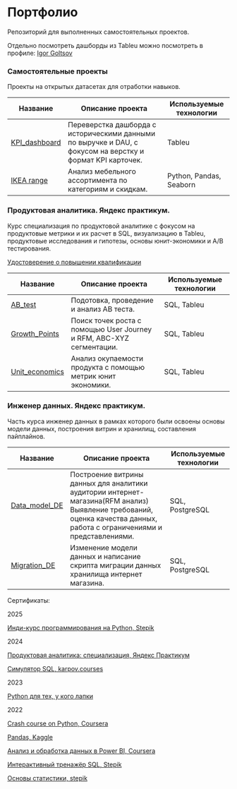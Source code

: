 # Портфолио

Репозиторий для выполненных самостоятельных проектов.

Отдельно посмотреть дашборды из Tableu можно посмотреть в профиле: [Igor Goltsov](https://public.tableau.com/app/profile/igor.goltsov/vizzes)

### Самостоятельные проекты

Проекты на открытых датасетах для отработки навыков. 

| Название | Описание проекта | Используемые технологии |
| --- | --- | --- |
|[KPI_dashboard](https://github.com/IgorGoltsov/portfolio/tree/main/KPI%20dashboard)|Переверстка дашборда с историческими данными по выручке и DAU, c фокусом на верстку и формат KPI карточек. |Tableu|
| [IKEA range](https://github.com/IgorGoltsov/portfolio/blob/main/ikea-range.ipynb) | Анализ мебельного ассортимента по категориям и скидкам. | Python, Pandas, Seaborn | 

### Продуктовая аналитика. Яндекс практикум. 

Курс специализация по продуктовой аналитике с фокусом на продуктовые метрики и их расчет в SQL, визуализацию в Tableu, продуктовые исследования и гипотезы, основы юнит-экономики и A/B тестирования.

[Удостоверение о повышении квалификации](https://github.com/IgorGoltsov/portfolio/blob/main/%D0%A3%D0%B4%D0%BE%D1%81%D1%82%D0%BE%D0%B2%D0%B5%D1%80%D0%B5%D0%BD%D0%B8%D0%B5_RU_%D0%93%D0%BE%D0%BB%D1%8C%D1%86%D0%BE%D0%B2_2024-9766-011.pdf) 


| Название | Описание проекта | Используемые технологии |
| --- | --- | --- |
| [AB_test](https://github.com/IgorGoltsov/portfolio/tree/main/AB%20test)|Подотовка, проведение и анализ AB теста. |SQL, Tableu|
| [Growth_Points](https://github.com/IgorGoltsov/portfolio/tree/main/Growth%20points)|Поиск точек роста с помощью User Journey и RFM, ABC-XYZ сегментации. |SQL, Tableu|
| [Unit_economics](https://github.com/IgorGoltsov/portfolio/tree/main/Unit%20economics)|Анализ окупаемости продукта с помощью метрик юнит экономики. |SQL, Tableu|

### Инженер данных. Яндекс практикум. 

Часть курса инженер данных в рамках которого были освоены основы модели данных, построения витрин и хранилищ, составления пайплайнов. 

| Название | Описание проекта | Используемые технологии |
| --- | --- | --- |
| [Data_model_DE](https://github.com/IgorGoltsov/portfolio/tree/main/Data_model) | Построение витрины данных для аналитики аудитории интернет-магазина(RFM анализ) Выявление требований, оценка качества данных, работа с ограничениями и представлениями.    | SQL, PostgreSQL |
| [Migration_DE](https://github.com/IgorGoltsov/portfolio/tree/main/Migration) | Изменение модели данных и написание скрипта миграции данных хранилища интернет магазина.  | SQL, PostgreSQL |

Сертификаты:

2025

[Инди-курс программирования на Python, Stepik](https://stepik.org/cert/2715673)

2024

[Продуктовая аналитика: специализация, Яндекс Практикум](https://github.com/IgorGoltsov/portfolio/blob/main/%D0%A3%D0%B4%D0%BE%D1%81%D1%82%D0%BE%D0%B2%D0%B5%D1%80%D0%B5%D0%BD%D0%B8%D0%B5_RU_%D0%93%D0%BE%D0%BB%D1%8C%D1%86%D0%BE%D0%B2_2024-9766-011.pdf)

[Симулятор SQL, karpov.courses](https://lab.karpov.courses/certificate/085e5c50-28ef-4884-aaf2-e0b16bc4c4e7/)

2023

[Python для тех, у кого лапки](https://stepik.org/cert/1948676)

2022

[Crash course on Python, Coursera](https://www.coursera.org/account/accomplishments/verify/G8S92ZD4UMAC)

[Pandas, Kaggle](https://www.kaggle.com/learn/certification/igorgoltsov/pandas)

[Анализ и обработка данных в Power BI, Coursera](https://www.coursera.org/account/accomplishments/verify/ZJKEQW6ZJ7NZ)

[Интерактивный тренажёр SQL, Stepik](https://stepik.org/cert/1692951)

[Основы статистики, stepik](https://stepik.org/cert/1592555)


